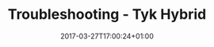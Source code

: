 ---
date: 2017-03-27T17:00:24+01:00
title: Troubleshooting - Tyk Hybrid
menu:
  main:
    parent: "Troubleshooting"
weight: 5 
---